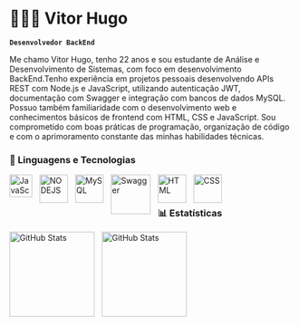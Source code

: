 # 👩🏻‍💻 Vitor Hugo 

**`Desenvolvedor BackEnd`**

Me chamo Vitor Hugo, tenho 22 anos e sou estudante de Análise e Desenvolvimento de Sistemas, com foco em desenvolvimento BackEnd.Tenho experiência em projetos pessoais desenvolvendo APIs REST com Node.js e JavaScript, utilizando autenticação JWT, documentação com Swagger e integração com bancos de dados MySQL. Possuo também familiaridade com o desenvolvimento web e conhecimentos básicos de frontend com HTML, CSS e JavaScript. Sou comprometido com boas práticas de programação, organização de código e com o aprimoramento constante das minhas habilidades técnicas.
### 🤖 Linguagens e Tecnologias
          
<img 
    align="left" 
    alt="JavaScript" 
    title="JavaScript"
    width="40px" 
    style="padding-right: 10px;" 
    src="https://cdn.jsdelivr.net/gh/devicons/devicon@latest/icons/javascript/javascript-original.svg" 
/>
<img 
    align="left" 
    alt="NODEJS"
    title="NODEJS" 
    width="50px" 
    style="padding-right: 10px;" 
    src="https://cdn.jsdelivr.net/gh/devicons/devicon@latest/icons/nodejs/nodejs-original-wordmark.svg"   
 />
<img 
    align="left" 
    alt="MySQL"
    title="MySQL" 
    width="50px" 
    style="padding-right: 10px;" 
    src="https://cdn.jsdelivr.net/gh/devicons/devicon@latest/icons/mysql/mysql-original-wordmark.svg" 
/>
<img 
    align="left" 
    alt="Swagger"
    title="Swagger" 
    width="70px" 
    style="padding-right: 10px;" 
    src="https://cdn.jsdelivr.net/gh/devicons/devicon@latest/icons/swagger/swagger-original-wordmark.svg"
/>
<img 
    align="left" 
    alt="HTML"
    title="HTML" 
    width="50px" 
    style="padding-right: 10px;" 
    src="https://cdn.jsdelivr.net/gh/devicons/devicon@latest/icons/html5/html5-original-wordmark.svg"
 />
 <img 
    align="left" 
    alt="CSS"
    title="CSS" 
    width="50px" 
    style="padding-right: 10px;" 
    src="https://cdn.jsdelivr.net/gh/devicons/devicon@latest/icons/css3/css3-original-wordmark.svg"  
/>

<br/>
<br/>

### 📊 Estatísticas

<p>
  <img 
    align="left" 
    alt="GitHub Stats" 
    height="150" 
    style="padding-right: 10px;" 
    src="https://github-readme-stats.vercel.app/api?username=vitorhmelchor&show_icons=true&theme=github_dark&include_all_commits=true&locale=pt-br"       
  />

<img 
      align="left" 
      alt="GitHub Stats" 
      height="150" 
      src="https://github-readme-stats.vercel.app/api/top-langs/?username=vitorhmelchor&theme=github_dark&layout=compact&custom_title=Tecnologias&langs_count=10" 
  />

</p>
